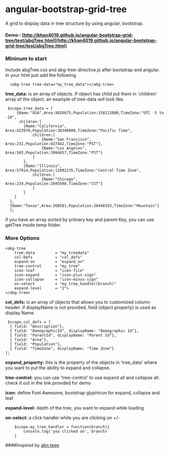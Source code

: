 angular-bootstrap-grid-tree
===========================

A grid to display data in tree structure by using angular, bootstrap.

#### Demo:: [http://khan4019.github.io/angular-bootstrap-grid-tree/test/abgTree.html](http://khan4019.github.io/angular-bootstrap-grid-tree/test/abgTree.html)

### Mininum to start
Include abgTree.css and abg-tree-directive.js after bootstrap and angular. In your html just add the following

      <abg-tree tree-data="my_tree_data"></abg-tree>


**tree_data:** is an array of objects. If object has child put them in 'children' array of the object. an example of tree-data will look like. 

     $scope.tree_data = [
         {Name:"USA",Area:9826675,Population:318212000,TimeZone:"UTC -5 to -10",
	      children:[
			{Name:"California", Area:423970,Population:38340000,TimeZone:"Pacific Time",
				children:[
					{Name:"San Francisco", Area:231,Population:837442,TimeZone:"PST"},
    				{Name:"Los Angeles", Area:503,Population:3904657,TimeZone:"PST"}
				]
			},
			{Name:"Illinois", Area:57914,Population:12882135,TimeZone:"Central Time Zone",
				children:[
					{Name:"Chicago", Area:234,Population:2695598,TimeZone:"CST"}
				]
			}
		]
	  },	
	  {Name:"Texas",Area:268581,Population:26448193,TimeZone:"Mountain"}
      ];

if you have an array sorted by primary key and parent Key, you can use getTree inside temp folder.
    
### More Options

    <abg-tree 
        tree-data         = "my_treedata"
        col-Defs          = "col_defs"
        expand-on         = "expand_on"
        tree-control      = "my_tree"
        icon-leaf         = "icon-file"
        icon-expand       = "icon-plus-sign"
        icon-collapse     = "icon-minus-sign"
        on-select         = "my_tree_handler(branch)"
        expand-level      = "2">      
    </abg-tree>


**col_defs:** is an array of objects that allows you to customized column header. if displayName is not provided, field (object property) is used as display Name.

     $scope.col_defs = [
      { field: "Description"},
      { field: "DemographicId", displayName: "Demographic Id"},
      { field: "ParentId", displayName: "Parent Id"},
      { field: "Area"},
      { field: "Population"},
      { field: "TimeZone", displayName: "Time Zone"}
    ];

**expand_property:** this is the property of the objects in 'tree_data' where you want to put the ability to expand and collapse. 

**tree-control:** you can use 'tree-control' to use expand all and collapse all. check it out in the link provided for demo

**icon:** define Font Awesome, bootstrap glyphicon for expand, collapse and leaf

**expand-level:** depth of the tree, you want to expand while loading

**on-select:** a click handler while you are clicking on +/-

        $scope.my_tree_handler = function(branch){
         	console.log('you clicked on', branch)
        }

####Inspired by [abn teee](https://github.com/nickperkinslondon/angular-bootstrap-nav-tree)

